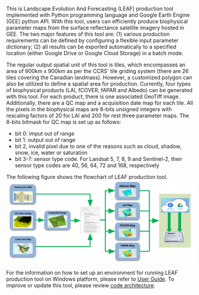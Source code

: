 This is Landscape Evolution And Forecasting (LEAF) production tool implemented with Python programming language and Google Earth Engine (GEE) python API. With this tool, users can efficiently produce biophysical parameter maps from the surface reflectance satellite imagery hosted in GEE. The two major features of this tool are: (1) various production requirements can be defined by configuring a flexible input parameter dictionary; (2) all results can be exported automatically to a specified location (either Google Drive or Google Cloud Storage) in a batch mode. 

The regular output spatial unit of this tool is tiles, which encompasses an area of 900km x 900km as per the CCRS' tile griding system (there are 26 tiles covering the Canadian landmass). However, a customized polygon can also be utilized to define a spatial area for production. Currently, four types of biophysical products (LAI, fCOVER, fAPAR and Albedo) can be generated with this tool. For each product, there is one associated GeoTiff image. Additionally, there are a QC map and a acquisition date map for each tile. All the pixels in the biophysical maps are 8-bits unsigned integers with rescaling factors of 20 for LAI and 200 for rest three parameter maps. The 8-bits bitmask for QC map is set up as follows:
   * bit 0: imput out of range
   * bit 1: output out of range
   * bit 2, invalid pixel due to one of the reasons such as cloud, shadow, snow, ice, water or saturation
   * bit 3-7: sensor type code. For Landsat 5, 7, 8, 9 and Sentinel-2, their sensor type codes are 40, 56, 64, 72 and 168, respectively

The following figure shows the flowchart of LEAF production tool.
![](/wiki_images/flowchart.png)

For the information on how to set up an environment for running LEAF production tool on Windows platform, please refer to [User Guide](/docs/user_manual.md). To improve or update this tool, please review [code architecture](/docs/code_architecture.md). 
